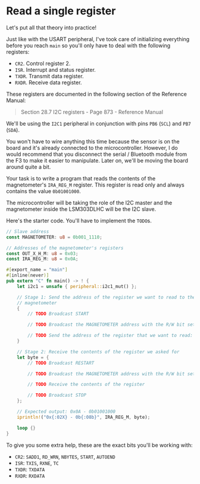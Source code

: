 # Read a single register

Let's put all that theory into practice!

Just like with the USART peripheral, I've took care of initializing everything
before you reach `main` so you'll only have to deal with the following
registers:

- `CR2`. Control register 2.
- `ISR`. Interrupt and status register.
- `TXDR`. Transmit data register.
- `RXDR`. Receive data register.

These registers are documented in the following section of the Reference Manual:

> Section 28.7 I2C registers - Page 873 - Reference Manual

We'll be using the `I2C1` peripheral in conjunction with pins `PB6` (`SCL`) and
`PB7` (`SDA`).

You won't have to wire anything this time because the sensor is on the board and
it's already connected to the microcontroller. However, I do would recommend
that you disconnect the serial / Bluetooth module from the F3 to make it
easier to manipulate. Later on, we'll be moving the board around quite a bit.

Your task is to write a program that reads the contents of the magnetometer's
`IRA_REG_M` register. This register is read only and always contains the value
`0b01001000`.

The microcontroller will be taking the role of the I2C master and the
magnetometer inside the LSM303DLHC will be the I2C slave.

Here's the starter code. You'll have to implement the `TODO`s.

``` rust
// Slave address
const MAGNETOMETER: u8 = 0b001_1110;

// Addresses of the magnetometer's registers
const OUT_X_H_M: u8 = 0x03;
const IRA_REG_M: u8 = 0x0A;

#[export_name = "main"]
#[inline(never)]
pub extern "C" fn main() -> ! {
    let i2c1 = unsafe { peripheral::i2c1_mut() };

    // Stage 1: Send the address of the register we want to read to the
    // magnetometer
    {
        // TODO Broadcast START

        // TODO Broadcast the MAGNETOMETER address with the R/W bit set to Write

        // TODO Send the address of the register that we want to read: IRA_REG_M
    }

    // Stage 2: Receive the contents of the register we asked for
    let byte = {
        // TODO Broadcast RESTART

        // TODO Broadcast the MAGNETOMETER address with the R/W bit set to Read

        // TODO Receive the contents of the register

        // TODO Broadcast STOP
    };

    // Expected output: 0x0A - 0b01001000
    iprintln!("0x{:02X} - 0b{:08b}", IRA_REG_M, byte);

    loop {}
}
```

To give you some extra help, these are the exact bits you'll be working with:

- `CR2`: `SADD1`, `RD_WRN`, `NBYTES`, `START`, `AUTOEND`
- `ISR`: `TXIS`, `RXNE`, `TC`
- `TXDR`: `TXDATA`
- `RXDR`: `RXDATA`
